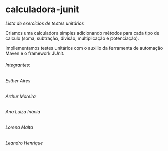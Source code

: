 # calculadora-junit

_Lista de exercícios de testes unitários_

Criamos uma calculadora simples adicionando métodos para cada tipo de calculo (soma, subtração, divisão, multiplicação e potenciação).

Impllementamos testes unitários com o auxilio da ferramenta de automação Maven e o framework JUnit.


###### Integrantes:
###### Esther Aires
###### Arthur Moreira
###### Ana Luiza Inácia
###### Lorena Malta
###### Leandro Henrique
